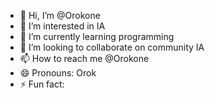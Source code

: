 - 👋 Hi, I’m @Orokone
- 👀 I’m interested in IA
- 🌱 I’m currently learning programming
- 💞️ I’m looking to collaborate on community IA
- 📫 How to reach me @Orokone
- 😄 Pronouns: Orok
- ⚡ Fun fact: 

<!---
Orokone/Orokone is a ✨ special ✨ repository because its `README.md` (this file) appears on your GitHub profile.
You can click the Preview link to take a look at your changes.
--->
